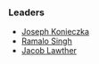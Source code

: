 ### Leaders

* [Joseph Konieczka](mailto:joseph.konieczka@owasp.org)
* [Ramalo Singh](mailto:ramalo.singh@owasp.org)
* [Jacob Lawther](mailto:jacob.lawther@owasp.org)
